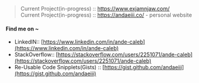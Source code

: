 > Current Project(in-progress) :: https://www.exjamnjaw.com/  
> Current Project(in-progress) :: https://andaeiii.co/    - personal website

#### Find me on ~ 
 - LinkedIN:: [https://www.linkedin.com/in/ande-caleb](https://www.linkedin.com/in/ande-caleb) 
 - StackOverflow:: [https://stackoverflow.com/users/2251071/ande-caleb](https://stackoverflow.com/users/2251071/ande-caleb) 
 - Re-Usable Code Snipplets(Gists) :: [https://gist.github.com/andaeiii](https://gist.github.com/andaeiii)


